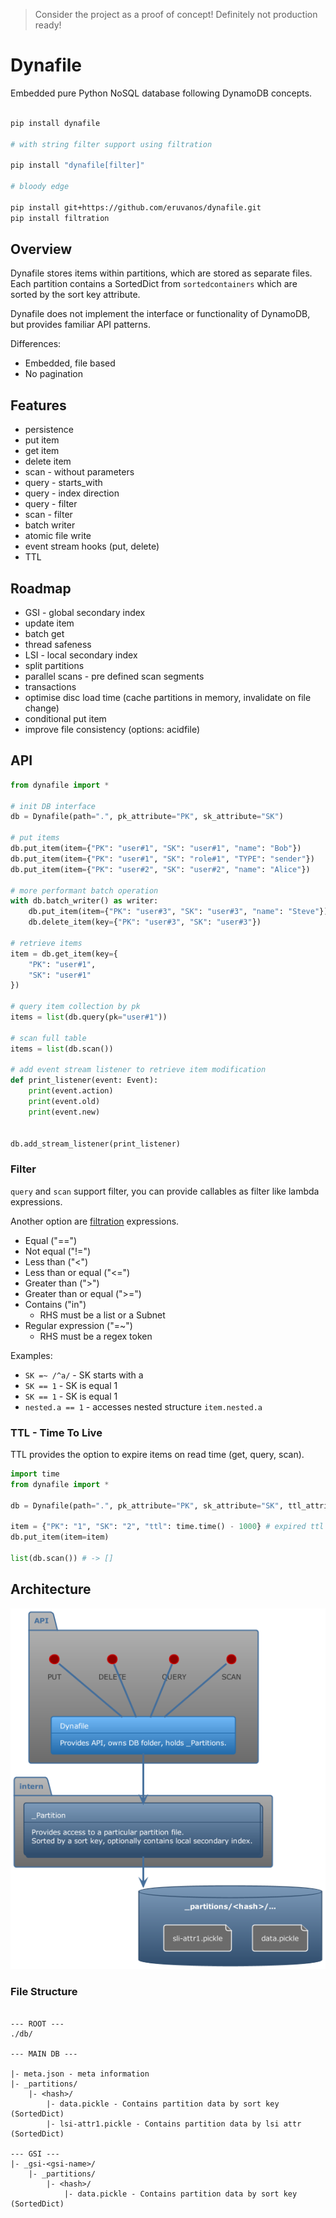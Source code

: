 > Consider the project as a proof of concept! Definitely not production ready!

# Dynafile

Embedded pure Python NoSQL database following DynamoDB concepts.

```bash

pip install dynafile

# with string filter support using filtration

pip install "dynafile[filter]"

# bloody edge

pip install git+https://github.com/eruvanos/dynafile.git
pip install filtration

```

## Overview

Dynafile stores items within partitions, which are stored as separate files. Each partition contains a SortedDict
from `sortedcontainers` which are sorted by the sort key attribute.

Dynafile does not implement the interface or functionality of DynamoDB, but provides familiar API patterns.

Differences:

- Embedded, file based
- No pagination

## Features

- persistence
- put item
- get item
- delete item
- scan - without parameters
- query - starts_with
- query - index direction
- query - filter
- scan - filter
- batch writer
- atomic file write
- event stream hooks (put, delete)
- TTL

## Roadmap

- GSI - global secondary index
- update item
- batch get
- thread safeness
- LSI - local secondary index
- split partitions
- parallel scans - pre defined scan segments
- transactions
- optimise disc load time (cache partitions in memory, invalidate on file change)
- conditional put item
- improve file consistency (options: acidfile)

## API

```python
from dynafile import *

# init DB interface
db = Dynafile(path=".", pk_attribute="PK", sk_attribute="SK")

# put items
db.put_item(item={"PK": "user#1", "SK": "user#1", "name": "Bob"})
db.put_item(item={"PK": "user#1", "SK": "role#1", "TYPE": "sender"})
db.put_item(item={"PK": "user#2", "SK": "user#2", "name": "Alice"})

# more performant batch operation
with db.batch_writer() as writer:
    db.put_item(item={"PK": "user#3", "SK": "user#3", "name": "Steve"})
    db.delete_item(key={"PK": "user#3", "SK": "user#3"})

# retrieve items
item = db.get_item(key={
    "PK": "user#1",
    "SK": "user#1"
})

# query item collection by pk
items = list(db.query(pk="user#1"))

# scan full table
items = list(db.scan())

# add event stream listener to retrieve item modification
def print_listener(event: Event):
    print(event.action)
    print(event.old)
    print(event.new)


db.add_stream_listener(print_listener)

```

### Filter

`query` and `scan` support filter, you can provide callables as filter like lambda expressions.

Another option are [filtration](https://pypi.org/project/filtration/) expressions.

* Equal ("==")
* Not equal ("!=")
* Less than ("<")
* Less than or equal ("<=")
* Greater than (">")
* Greater than or equal (">=")
* Contains ("in")
    * RHS must be a list or a Subnet
* Regular expression ("=~")
    * RHS must be a regex token

Examples:

* `SK =~ /^a/` - SK starts with a
* `SK == 1` - SK is equal 1
* `SK == 1` - SK is equal 1
* `nested.a == 1` - accesses nested structure `item.nested.a`

### TTL - Time To Live

TTL provides the option to expire items on read time (get, query, scan).

```python
import time
from dynafile import *

db = Dynafile(path=".", pk_attribute="PK", sk_attribute="SK", ttl_attribute="ttl")

item = {"PK": "1", "SK": "2", "ttl": time.time() - 1000} # expired ttl
db.put_item(item=item)

list(db.scan()) # -> []

```

## Architecture

![architecture.puml](https://github.com/eruvanos/dynafile/blob/9bf858e83ff5761cffca10a18b4554fe5ba2d3c7/architecture.png?raw=true)

### File Structure

```text

--- ROOT ---
./db/

--- MAIN DB ---

|- meta.json - meta information
|- _partitions/
    |- <hash>/
        |- data.pickle - Contains partition data by sort key (SortedDict)
        |- lsi-attr1.pickle - Contains partition data by lsi attr (SortedDict)

--- GSI ---
|- _gsi-<gsi-name>/
    |- _partitions/
        |- <hash>/
            |- data.pickle - Contains partition data by sort key (SortedDict)

```